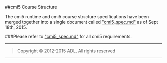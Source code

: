 ##cmi5 Course Structure 

The cmi5 runtime and cmi5 course structure specifications have been merged together into a single document called 
["cmi5_spec.md"](https://github.com/AICC/CMI-5_Spec_Current/blob/quartz/cmi5_spec.md) as of Sept 18th, 2015.

###Please refer to ["cmi5_spec.md"](https://github.com/AICC/CMI-5_Spec_Current/blob/quartz/cmi5_spec.md) for all cmi5 requirements.

---
>
>Copyright &copy; 2012-2015 ADL, All rights reserved
>
----

